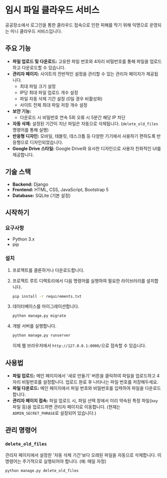 # 임시 파일 클라우드 서비스

공공장소에서 로그인을 통한 클라우드 접속으로 인한 피해를 막기 위해 익명으로 운영되는 미니 클라우드 서비스입니다.

## 주요 기능

- **파일 업로드 및 다운로드:** 고유한 파일 번호와 4자리 비밀번호를 통해 파일을 업로드하고 다운로드할 수 있습니다.
- **관리자 페이지:** 사이트의 전반적인 설정을 관리할 수 있는 관리자 페이지가 제공됩니다.
  - 최대 파일 크기 설정
  - IP당 최대 파일 업로드 개수 설정
  - 파일 자동 삭제 기간 설정 (0일 경우 비활성화)
  - 사이트 전체 최대 파일 저장 개수 설정
- **보안 기능:**
  - 다운로드 시 비밀번호 연속 5회 오류 시 5분간 해당 IP 차단
- **자동 삭제:** 설정된 기간이 지난 파일은 자동으로 삭제됩니다. (`delete_old_files` 명령어를 통해 실행)
- **반응형 디자인:** 모바일, 태블릿, 데스크톱 등 다양한 기기에서 사용하기 편하도록 반응형으로 디자인되었습니다.
- **Google Drive 스타일:** Google Drive와 유사한 디자인으로 사용자 친화적인 UI를 제공합니다.

## 기술 스택

- **Backend:** Django
- **Frontend:** HTML, CSS, JavaScript, Bootstrap 5
- **Database:** SQLite (기본 설정)

## 시작하기

### 요구사항

- Python 3.x
- pip

### 설치

1.  프로젝트를 클론하거나 다운로드합니다.

2.  프로젝트 루트 디렉토리에서 다음 명령어를 실행하여 필요한 라이브러리를 설치합니다.

    ```bash
    pip install -r requirements.txt
    ```

3.  데이터베이스를 마이그레이션합니다.

    ```bash
    python manage.py migrate
    ```

4.  개발 서버를 실행합니다.

    ```bash
    python manage.py runserver
    ```

    이제 웹 브라우저에서 `http://127.0.0.1:8000/`으로 접속할 수 있습니다.

## 사용법

- **파일 업로드:** 메인 페이지에서 '새로 만들기' 버튼을 클릭하여 파일을 업로드하고 4자리 비밀번호를 설정합니다. 업로드 완료 후 나타나는 파일 번호를 저장해두세요.
- **파일 다운로드:** 메인 페이지에서 파일 번호와 비밀번호를 입력하여 파일을 다운로드합니다.
- **관리자 페이지 접속:** 파일 업로드 시, 파일 선택 창에서 미리 약속된 특정 파일(`key` 파일 등)을 업로드하면 관리자 페이지로 이동합니다. (현재는 `ADMIN_SECRET_PHRASE`로 설정되어 있습니다.)

## 관리 명령어

### `delete_old_files`

관리자 페이지에서 설정한 '자동 삭제 기간'보다 오래된 파일을 자동으로 삭제합니다. 이 명령어는 주기적으로 실행되어야 합니다. (예: 매일 자정)

```bash
python manage.py delete_old_files
```